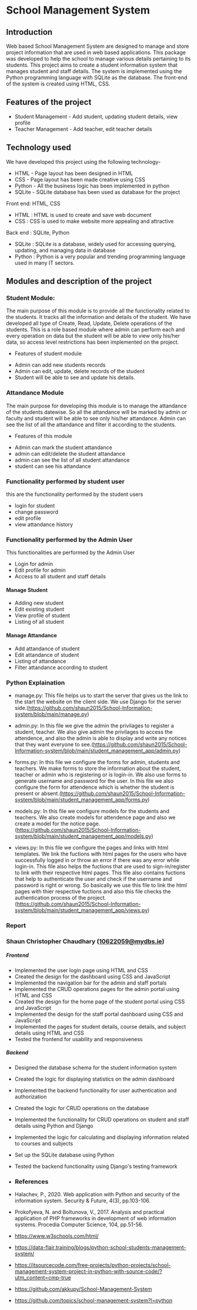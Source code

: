 # School Management System

## Introduction

Web based School Management System are designed to manage and store project information that are used in web based applications. This package was developed to help the school to manage various details pertaining to its students. This project aims to create a student information system that manages student and staff details. The system is implemented using the Python programming language with SQLite as the database. The front-end of the system is created using HTML, CSS.

## Features of the project

* Student Management - Add student, updating student details, view profile
* Teacher Management - Add teacher, edit teacher details

## Technology used

We have developed this project using the following technology-
* HTML - Page layout has been designed in HTML
* CSS - Page layout has been made creative using CSS
* Python - All the business logic has been implemented in python
* SQLite - SQLite database has been used as database for the project

Front end: HTML, CSS
* HTML : HTML is used to create and save web document
* CSS : CSS is used to make website more appealing and attractive

Back end : SQLite, Python
* SQLite : SQLite is a database, widely used for accessing querying, updating, and managing data in database
* Python : Python is a very popular and trending programming language used in many IT sectors.

## Modules and description of the project

### Student Module:

The main purpose of this module is to provide all the functionality related to the students. It tracks all the information and details of the student. We have developed all type of Create, Read, Update, Delete operations of the students. This is a role based module where admin can perform each and every operation on data but the student will be able to view only his/her data, so access level restrictions has been implemented on the project.

* Features of student module

- Admin can add new students records
- Admin can edit, update, delete records of the student
- Student will be able to see and update his details.

### Attandance Module
  The main purpose for developing this module is to manage the attandance of the students datewise. So all the attandance will be marked by admin or faculty and student will be able to see only his/her attandance. Admin can see the list of all the attandance and filter it according to the students.

* Features of this module

- Admin can mark the student attandance
- admin can edit/delete the student attandance
- admin can see the list of all student attandance
- student can see his attandance

### Functionality performed by student user
 this are the functionality performed by the student users

- login for student
- change password
- edit profile
- view attandance history

### Functionality performed by the Admin User

This functionalities are performed by the Admin User

- Login for admin
- Edit profile for admin
- Access to all student and staff details

#### Manage Student
- Adding new student
- Edit existing student
- View profile of student
- Listing of all student

#### Manage Attandance
- Add attandance of student
- Edit attandance of student
- Listing of attandance
- Filter attandance according to student

### Python Explaination
- manage.py:
This file helps us to start the server that gives us the link to the start the website on the client side. We use Django for the server side.(https://github.com/shaun2015/School-Information-system/blob/main/manage.py)

- admin.py:
In this file we give the admin the privilages to register a student, teacher. We also give admin the privilages to access the attendence, and also the admin is able to display and write any notices that they want everyone to see.(https://github.com/shaun2015/School-Information-system/blob/main/student_management_app/admin.py)

- forms.py:
In this file we configure the forms for admin, students and teachers. We make forms to store the information about the student, teacher or admin who is registering or is login-in. We also use forms to generate username and password for the user. In this file we also configure the form for attendence which is whether the student is present or absent.(https://github.com/shaun2015/School-Information-system/blob/main/student_management_app/forms.py)

- models.py:
In this file we configure models for the students and teachers. We also create models for attendence page and also we create a model for the notice page.(https://github.com/shaun2015/School-Information-system/blob/main/student_management_app/models.py)

- views.py:
In this file we configure the pages and links with html templates. We link the fuctions with html pages for the users who have successfully logged in or throw an error if there was any error while login-in. This file also helps the fuctions that are used to sign-in/register to link with their respective html pages. This file also contains fuctions that help to authenticate the user and check if the username and password is right or wrong. So basically we use this file to link the html pages with thier respective fuctions and also this file checks the authentication process of the project.(https://github.com/shaun2015/School-Information-system/blob/main/student_management_app/views.py)


### Report

### Shaun Christopher Chaudhary (10622059@mydbs.ie)

##### Frontend
- Implemented the user login page using HTML and CSS
- Created the design for the dashboard using CSS and JavaScript
- Implemented the navigation bar for the admin and staff portals
- Implemented the CRUD operations pages for the admin portal using HTML and CSS
- Created the design for the home page of the student portal using CSS and JavaScript
- Implemented the design for the staff portal dashboard using CSS and JavaScript
- Implemented the pages for student details, course details, and subject details using HTML and CSS
- Tested the frontend for usability and responsiveness

##### Backend
- Designed the database schema for the student information system
- Created the logic for displaying statistics on the admin dashboard
- Implemented the backend functionality for user authentication and authorization
- Created the logic for CRUD operations on the database
- Implemented the functionality for CRUD operations on student and staff details using Python and Django
- Implemented the logic for calculating and displaying information related to courses and subjects
- Set up the SQLite database using Python
- Tested the backend functionality using Django's testing framework

- ### References
- Halachev, P., 2020. Web application with Python and security of the information system. Security & Future, 4(3), pp.103-106.
- Prokofyeva, N. and Boltunova, V., 2017. Analysis and practical application of PHP frameworks in development of web information systems. Procedia Computer Science, 104, pp.51-56.
- https://www.w3schools.com/html/
- https://data-flair.training/blogs/python-school-students-management-system/
- https://itsourcecode.com/free-projects/python-projects/school-management-system-project-in-python-with-source-code/?utm_content=cmp-true
- https://github.com/akkupy/School-Management-System
- https://github.com/topics/school-management-system?l=python

